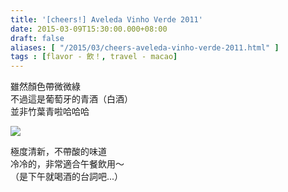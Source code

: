 ```yaml
---
title: '[cheers!] Aveleda Vinho Verde 2011'
date: 2015-03-09T15:30:00.000+08:00
draft: false
aliases: [ "/2015/03/cheers-aveleda-vinho-verde-2011.html" ]
tags : [flavor - 飲！, travel - macao]
---
```


雖然顏色帶微微綠  
不過這是葡萄牙的青酒（白酒）  
並非竹葉青啦哈哈哈  

[![](https://farm8.staticflickr.com/7285/16127237724_cb0e83160f_z.jpg)](https://farm8.staticflickr.com/7285/16127237724_cb0e83160f_z.jpg)

極度清新，不帶酸的味道  
冷冷的，非常適合午餐飲用～  
（是下午就喝酒的台詞吧...）